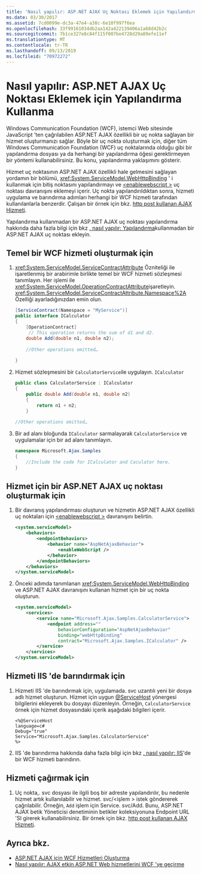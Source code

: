 ```yaml
---
title: 'Nasıl yapılır: ASP.NET AJAX Uç Noktası Eklemek için Yapılandırma Kullanma'
ms.date: 03/30/2017
ms.assetid: 7cd0099e-dc3a-47e4-a38c-6e10f997f6ea
ms.openlocfilehash: 33f99161034db2aa142a422139406a1a68d42b2c
ms.sourcegitcommit: 7b1ce327e8c84f115f007be4728d29a89efe11ef
ms.translationtype: MT
ms.contentlocale: tr-TR
ms.lasthandoff: 09/13/2019
ms.locfileid: "70972272"
---
```

# <a name="how-to-use-configuration-to-add-an-aspnet-ajax-endpoint"></a>Nasıl yapılır: ASP.NET AJAX Uç Noktası Eklemek için Yapılandırma Kullanma
Windows Communication Foundation (WCF), istemci Web sitesinde JavaScript 'ten çağrılabilen ASP.NET AJAX özellikli bir uç nokta sağlayan bir hizmet oluşturmanızı sağlar. Böyle bir uç nokta oluşturmak için, diğer tüm Windows Communication Foundation (WCF) uç noktalarında olduğu gibi bir yapılandırma dosyası ya da herhangi bir yapılandırma öğesi gerektirmeyen bir yöntemi kullanabilirsiniz. Bu konu, yapılandırma yaklaşımını gösterir.  
  
 Hizmet uç noktasının ASP.NET AJAX özellikli hale gelmesini sağlayan yordamın bir bölümü, <xref:System.ServiceModel.WebHttpBinding> ' i kullanmak için bitiş noktasını yapılandırmayı ve [ \<enablewebscript >](../../../../docs/framework/configure-apps/file-schema/wcf/enablewebscript.md) uç noktası davranışını eklemeyi içerir. Uç nokta yapılandırıldıktan sonra, hizmeti uygulama ve barındırma adımları herhangi bir WCF hizmeti tarafından kullanılanlarla benzerdir. Çalışan bir örnek için bkz. [http post kullanan AJAX Hizmeti](../../../../docs/framework/wcf/samples/ajax-service-using-http-post.md).  
  
 Yapılandırma kullanmadan bir ASP.NET AJAX uç noktası yapılandırma hakkında daha fazla bilgi için bkz [. nasıl yapılır: Yapılandırma](../../../../docs/framework/wcf/feature-details/how-to-add-an-aspnet-ajax-endpoint-without-using-configuration.md)kullanmadan bir ASP.NET AJAX uç noktası ekleyin.  
  
## <a name="to-create-a-basic-wcf-service"></a>Temel bir WCF hizmeti oluşturmak için  
  
1. <xref:System.ServiceModel.ServiceContractAttribute> Özniteliği ile işaretlenmiş bir arabirimle birlikte temel bir WCF hizmeti sözleşmesi tanımlayın. Her işlemi ile <xref:System.ServiceModel.OperationContractAttribute>işaretleyin. <xref:System.ServiceModel.ServiceContractAttribute.Namespace%2A> Özelliği ayarladığınızdan emin olun.  
  
    ```csharp
    [ServiceContract(Namespace = "MyService")]  
    public interface ICalculator  
    {  
        [OperationContract]  
         // This operation returns the sum of d1 and d2.  
        double Add(double n1, double n2);  
  
        //Other operations omitted…  
  
    }  
    ```  
  
2. Hizmet sözleşmesini bir `CalculatorService`ile uygulayın. `ICalculator`  
  
    ```csharp
    public class CalculatorService : ICalculator  
    {  
        public double Add(double n1, double n2)  
        {  
            return n1 + n2;  
        }  
  
    //Other operations omitted…  
    ```  
  
3. Bir ad alanı bloğunda `ICalculator` sarmalayarak `CalculatorService` ve uygulamalar için bir ad alanı tanımlayın.  
  
    ```csharp
    namespace Microsoft.Ajax.Samples  
    {  
        //Include the code for ICalculator and Caculator here.  
    }  
    ```  
  
## <a name="to-create-an-aspnet-ajax-endpoint-for-the-service"></a>Hizmet için bir ASP.NET AJAX uç noktası oluşturmak için  
  
1. Bir davranış yapılandırması oluşturun ve hizmetin ASP.NET AJAX özellikli uç noktaları için [ \<enablewebscript >](../../../../docs/framework/configure-apps/file-schema/wcf/enablewebscript.md) davranışını belirtin.  
  
    ```xml  
    <system.serviceModel>  
        <behaviors>  
            <endpointBehaviors>  
                <behavior name="AspNetAjaxBehavior">  
                    <enableWebScript />  
                </behavior>  
            </endpointBehaviors>  
        </behaviors>  
    </system.serviceModel>  
    ```  
  
2. Önceki adımda tanımlanan <xref:System.ServiceModel.WebHttpBinding> ve ASP.NET AJAX davranışını kullanan hizmet için bir uç nokta oluşturun.  
  
    ```xml  
    <system.serviceModel>  
        <services>  
            <service name="Microsoft.Ajax.Samples.CalculatorService">  
                <endpoint address=""  
                    behaviorConfiguration="AspNetAjaxBehavior"   
                    binding="webHttpBinding"  
                    contract="Microsoft.Ajax.Samples.ICalculator" />  
            </service>  
        </services>  
    </system.serviceModel>   
    ```  
  
## <a name="to-host-the-service-in-iis"></a>Hizmeti IIS 'de barındırmak için  
  
1. Hizmeti IIS 'de barındırmak için, uygulamada. svc uzantılı yeni bir dosya adlı hizmet oluşturun. Hizmet için uygun [ \@ServiceHost](../../../../docs/framework/configure-apps/file-schema/wcf-directive/servicehost.md) yönergesi bilgilerini ekleyerek bu dosyayı düzenleyin. Örneğin, `CalculatorService` örnek için hizmet dosyasındaki içerik aşağıdaki bilgileri içerir.  
  
    ```
    <%@ServiceHost   
    language=c#   
    Debug="true"   
    Service="Microsoft.Ajax.Samples.CalculatorService"  
    %>  
    ```  
  
2. IIS 'de barındırma hakkında daha fazla bilgi için bkz [. nasıl yapılır: IIS](../../../../docs/framework/wcf/feature-details/how-to-host-a-wcf-service-in-iis.md)'de bir WCF hizmeti barındırın.  
  
## <a name="to-call-the-service"></a>Hizmeti çağırmak için  
  
1. Uç nokta,. svc dosyası ile ilgili boş bir adreste yapılandırılır, bu nedenle hizmet artık kullanılabilir ve hizmet. svc/\<işlem > istek göndererek çağrılabilir. Örneğin, `Add` işlem için Service. svc/Add. Bunu, ASP.NET AJAX betik Yöneticisi denetiminin betikler koleksiyonuna Endpoint URL 'SI girerek kullanabilirsiniz. Bir örnek için bkz. [http post kullanan AJAX Hizmeti](../../../../docs/framework/wcf/samples/ajax-service-using-http-post.md).  
  
## <a name="see-also"></a>Ayrıca bkz.

- [ASP.NET AJAX için WCF Hizmetleri Oluşturma](../../../../docs/framework/wcf/feature-details/creating-wcf-services-for-aspnet-ajax.md)
- [Nasıl yapılır: AJAX etkin ASP.NET Web hizmetlerini WCF 'ye geçirme](../../../../docs/framework/wcf/feature-details/how-to-migrate-ajax-enabled-aspnet-web-services-to-wcf.md)
